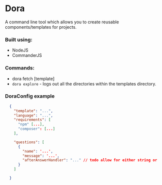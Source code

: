 # Dora 
A command line tool which allows you to create reusable components/templates for projects.

### Built using:
- NodeJS
- CommanderJS

### Commands:
- dora fetch [template] 
- `dora explore` - logs out all the directories within the templates directory.


### DoraConfig example
``` json
  {
    "template": "...",
    "language": "...", 
    "requirements": [
      "npm" [...],
      "composer": [...]
    ],

    "questions": [
      { 
        "name": '...',
        "message": '...',
        "afterAnswerHandler": "..." // todo allow for either string or array of options
      }
    ]

  }
```
